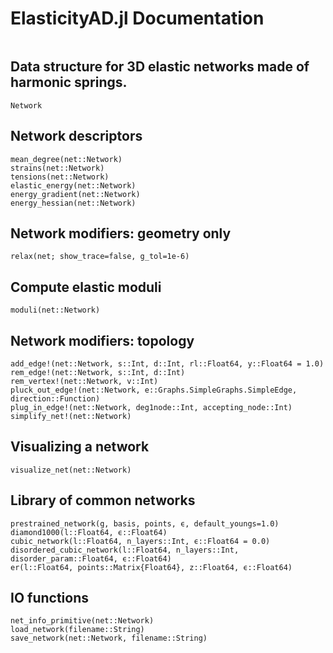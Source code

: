 # ElasticityAD.jl Documentation

```@contents
```

## Data structure for 3D elastic networks made of harmonic springs.
```@docs
Network
```

## Network descriptors
```@docs
mean_degree(net::Network)
strains(net::Network)
tensions(net::Network)
elastic_energy(net::Network)
energy_gradient(net::Network)
energy_hessian(net::Network)
```

## Network modifiers: geometry only
```@docs
relax(net; show_trace=false, g_tol=1e-6)
```

## Compute elastic moduli
```@docs
moduli(net::Network)
```

## Network modifiers: topology
```@docs
add_edge!(net::Network, s::Int, d::Int, rl::Float64, y::Float64 = 1.0)
rem_edge!(net::Network, s::Int, d::Int)
rem_vertex!(net::Network, v::Int)
pluck_out_edge!(net::Network, e::Graphs.SimpleGraphs.SimpleEdge, direction::Function)
plug_in_edge!(net::Network, deg1node::Int, accepting_node::Int)
simplify_net!(net::Network)
```

## Visualizing a network
```@docs
visualize_net(net::Network)
```

## Library of common networks
```@docs
prestrained_network(g, basis, points, ϵ, default_youngs=1.0)
diamond1000(l::Float64, ϵ::Float64)
cubic_network(l::Float64, n_layers::Int, ϵ::Float64 = 0.0)
disordered_cubic_network(l::Float64, n_layers::Int, disorder_param::Float64, ϵ::Float64)
er(l::Float64, points::Matrix{Float64}, z::Float64, ϵ::Float64)
```

## IO functions
```@docs
net_info_primitive(net::Network)
load_network(filename::String)
save_network(net::Network, filename::String)
```